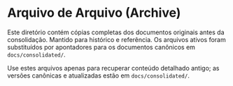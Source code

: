 # Arquivo de Arquivo (Archive)

Este diretório contém cópias completas dos documentos originais antes da consolidação. Mantido para histórico e referência. Os arquivos ativos foram substituídos por apontadores para os documentos canônicos em `docs/consolidated/`.

Use estes arquivos apenas para recuperar conteúdo detalhado antigo; as versões canônicas e atualizadas estão em `docs/consolidated/`.
